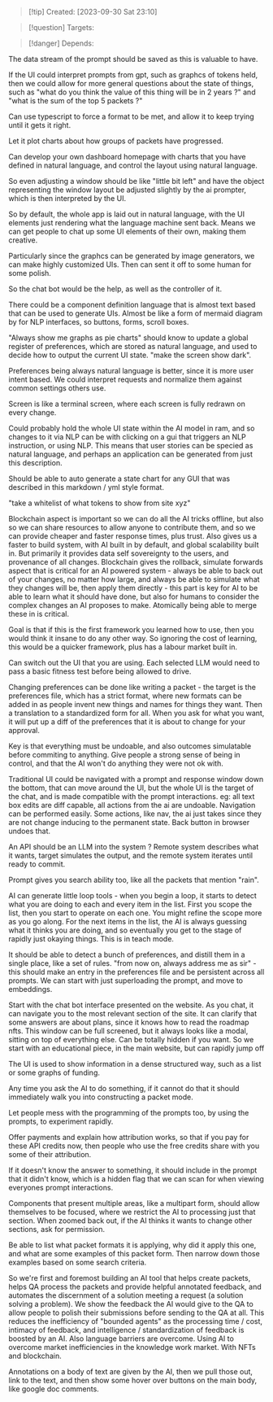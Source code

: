 
>[!tip] Created: [2023-09-30 Sat 23:10]

>[!question] Targets: 

>[!danger] Depends: 

The data stream of the prompt should be saved as this is valuable to have.

If the UI could interpret prompts from gpt, such as graphcs of tokens held, then we could allow for more general questions about the state of things, such as "what do you think the value of this thing will be in 2 years ?" and "what is the sum of the top 5 packets ?"

Can use typescript to force a format to be met, and allow it to keep trying until it gets it right.

Let it plot charts about how groups of packets have progressed.

Can develop your own dashboard homepage with charts that you have defined in natural language, and control the layout using natural language.

So even adjusting a window should be like "little bit left" and have the object representing the window layout be adjusted slightly by the ai prompter, which is then interpreted by the UI.

So by default, the whole app is laid out in natural language, with the UI elements just rendering what the language machine sent back.  Means we can get people to chat up some UI elements of their own, making them creative.

Particularly since the graphcs can be generated by image generators, we can make highly customized UIs.  Then can sent it off to some human for some polish.

So the chat bot would be the help, as well as the controller of it.

There could be a component definition language that is almost text based that can be used to generate UIs.  Almost be like a form of mermaid diagram by for NLP interfaces, so buttons, forms, scroll boxes.

"Always show me graphs as pie charts" should know to update a global register of preferences, which are stored as natural language, and used to decide how to output the current UI state.
"make the screen show dark".

Preferences being always natural language is better, since it is more user intent based.
We could interpret requests and normalize them against common settings others use.

Screen is like a terminal screen, where each screen is fully redrawn on every change.

Could probably hold the whole UI state within the AI model in ram, and so changes to it via NLP can be with clicking on a gui that triggers an NLP instruction, or using NLP.
This means that user stories can be specied as natural language, and perhaps an application can be generated from just this description.

Should be able to auto generate a state chart for any GUI that was described in this markdown / yml style format.

"take a whitelist of what tokens to show from site xyz"

Blockchain aspect is important so we can do all the AI tricks offline, but also so we can share resources to allow anyone to contribute them, and so we can provide cheaper and faster response times, plus trust.  Also gives us a faster to build system, with AI built in by default, and global scalability built in.  But primarily it provides data self sovereignty to the users, and provenance of all changes.  Blockchain gives the rollback, simulate forwards aspect that is critical for an AI powered system - always be able to back out of your changes, no matter how large, and always be able to simulate what they changes will be, then apply them directly - this part is key for AI to be able to learn what it should have done, but also for humans to consider the complex changes an AI proposes to make.  Atomically being able to merge these in is critical.

Goal is that if this is the first framework you learned how to use, then you would think it insane to do any other way.  So ignoring the cost of learning, this would be a quicker framework, plus has a labour market built in.

Can switch out the UI that you are using.  Each selected LLM would need to pass a basic fitness test before being allowed to drive.

Changing preferences can be done like writing a packet - the target is the preferences file, which has a strict format, where new formats can be added in as people invent new things and names for things they want.  Then a translation to a standardized form for all.  When you ask for what you want, it will put up a diff of the preferences that it is about to change for your approval.

Key is that everything must be undoable, and also outcomes simulatable before commiting to anything.  Give people a strong sense of being in control, and that the AI won't do anything they were not ok with.

Traditional UI could be navigated with a prompt and response window down the bottom, that can move around the UI, but the whole UI is the target of the chat, and is made compatible with the prompt interactions.  eg: all text box edits are diff capable, all actions from the ai are undoable.  Navigation can be performed easily.  Some actions, like nav, the ai just takes since they are not change inducing to the permanent state.  Back button in browser undoes that.

An API should be an LLM into the system ?  Remote system describes what it wants, target simulates the output, and the remote system iterates until ready to commit.

Prompt gives you search ability too, like all the packets that mention "rain".

AI can generate little loop tools - when you begin a loop, it starts to detect what you are doing to each and every item in the list.  First you scope the list, then you start to operate on each one.  You might refine the scope more as you go along.  For the next items in the list, the AI is always guessing what it thinks you are doing, and so eventually you get to the stage of rapidly just okaying things.  This is in teach mode.

It should be able to detect a bunch of preferences, and distill them in a single place, like a set of rules.  "from now on, always address me as sir" - this should make an entry in the preferences file and be persistent across all prompts.  We can start with  just superloading the prompt, and move to embeddings.

Start with the chat bot interface presented on the website.  As you chat, it can navigate you to the most relevant section of the site.  It can clarify that some answers are about plans, since it knows how to read the roadmap nfts.  This window can be full screened, but it always looks like a modal, sitting on top of everything else.  Can be totally hidden if you want.  So we start with an educational piece, in the main website, but can rapidly jump off 

The UI is used to show information in a dense structured way, such as a list or some graphs of funding.  

Any time you ask the AI to do something, if it cannot do that it should immediately walk you into constructing a packet mode.

Let people mess with the programming of the prompts too, by using the prompts, to experiment rapidly.

Offer payments and explain how attribution works, so that if you pay for these API credits now, then people who use the free credits share with you some of their attribution.

If it doesn't know the answer to something, it should include in the prompt that it didn't know, which is a hidden flag that we can scan for when viewing everyones prompt interactions.

Components that present multiple areas, like a multipart form, should allow themselves to be focused, where we restrict the AI to processing just that section.
When zoomed back out, if the AI thinks it wants to change other sections, ask for permission.

Be able to list what packet formats it is applying, why did it apply this one, and what are some examples of this packet form.  Then narrow down those examples based on some search criteria.

So we're first and foremost building an AI tool that helps create packets, helps QA process the packets and provide helpful annotated feedback, and automates the discernment of a solution meeting a request (a solution solving a problem).  We show the feedback the AI would give to the QA to allow people to polish their submissions before sending to the QA at all.  This reduces the inefficiency of "bounded agents" as the processing time / cost, intimacy of feedback, and intelligence / standardization of feedback is boosted by an AI.  Also language barriers are overcome.  Using AI to overcome market inefficiencies in the knowledge work market.  With NFTs and blockchain.

Annotations on a body of text are given by the AI, then we pull those out, link to the text, and then show some hover over buttons on the main body, like google doc comments.